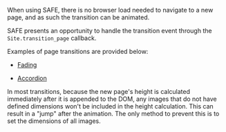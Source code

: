 When using SAFE, there is no browser load needed to navigate to a new page, and as such the transition can be animated.

SAFE presents an opportunity to handle the transition event through the ```Site.transition_page``` callback.

Examples of page transitions are provided below:

* [Fading](/docs/SAFE/Transitions/Fading)

* [Accordion](/docs/SAFE/Transitions/Accordion)

In most transitions, because the new page's height is calculated immediately after it is appended to the DOM, any images that do not have defined dimensions won't be included in the height calculation. This can result in a "jump" after the animation. The only method to prevent this is to set the dimensions of all images.